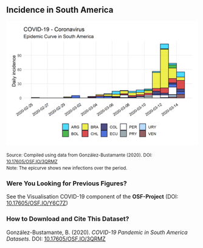 ## Incidence in South America

[![Daily Incidence](https://raw.githubusercontent.com/bgonzalezbustamante/COVID-19-South-America/master/docs/images/20200314/20200314_incidence_south_america.png)](https://raw.githubusercontent.com/bgonzalezbustamante/COVID-19-South-America/master/docs/images/20200314/20200314_incidence_south_america.png)

<small>Source: Compiled using data from González-Bustamante (2020). DOI: [10.17605/OSF.IO/3QRMZ](http://doi.org/10.17605/OSF.IO/3QRMZ)</small> <br />
<small>Note: The epicurve shows new infections over the period.</small>

### Were You Looking for Previous Figures?

See the Visualisation COVID-19 component of the **OSF-Project** (DOI: [10.17605/OSF.IO/Y6C7Z](http://doi.org/10.17605/OSF.IO/Y6C7Z))

### How to Download and Cite This Dataset?

González-Bustamante, B. (2020). *COVID-19 Pandemic in South America Datasets*. DOI: [10.17605/OSF.IO/3QRMZ](http://doi.org/10.17605/OSF.IO/3QRMZ)
